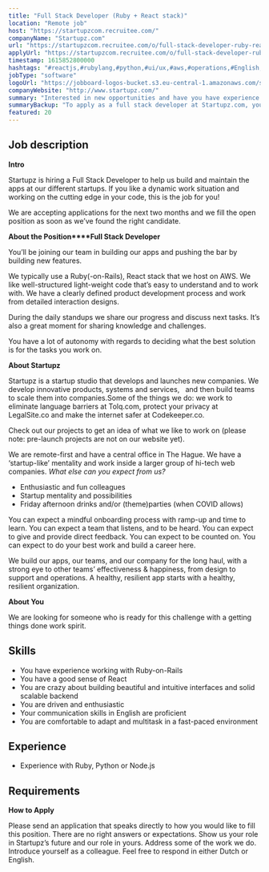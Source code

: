 ```yaml
---
title: "Full Stack Developer (Ruby + React stack)"
location: "Remote job"
host: "https://startupzcom.recruitee.com/"
companyName: "Startupz.com"
url: "https://startupzcom.recruitee.com/o/full-stack-developer-ruby-react-stack-1"
applyUrl: "https://startupzcom.recruitee.com/o/full-stack-developer-ruby-react-stack-1/c/new"
timestamp: 1615852800000
hashtags: "#reactjs,#rubylang,#python,#ui/ux,#aws,#operations,#English,#Dutch"
jobType: "software"
logoUrl: "https://jobboard-logos-bucket.s3.eu-central-1.amazonaws.com/startupz-com"
companyWebsite: "http://www.startupz.com/"
summary: "Interested in new opportunities and have you have experience working with Ruby? Startupz.com has a job opening for a full stack developer."
summaryBackup: "To apply as a full stack developer at Startupz.com, you preferably need to have some knowledge of: #reactjs, #rubylang, #python."
featured: 20
---
```


## Job description

**Intro**

Startupz is hiring a Full Stack Developer to help us build and maintain the apps at our different startups. If you like a dynamic work situation and working on the cutting edge in your code, this is the job for you!

We are accepting applications for the next two months and we fill the open position as soon as we’ve found the right candidate.

**About the Position****Full Stack Developer**

You’ll be joining our team in building our apps and pushing the bar by building new features.

We typically use a Ruby(-on-Rails), React stack that we host on AWS. We like well-structured light-weight code that’s easy to understand and to work with. We have a clearly defined product development process and work from detailed interaction designs.

During the daily standups we share our progress and discuss next tasks. It’s also a great moment for sharing knowledge and challenges.

You have a lot of autonomy with regards to deciding what the best solution is for the tasks you work on.

**About Startupz**

Startupz is a startup studio that develops and launches new companies. We develop innovative products, systems and services,   and then build teams to scale them into companies.Some of the things we do: we work to eliminate language barriers at Tolq.com, protect your privacy at LegalSite.co and make the internet safer at Codekeeper.co.

Check out our projects to get an idea of what we like to work on (please note: pre-launch projects are not on our website yet).

We are remote-first and have a central office in The Hague. We have a ‘startup-like’ mentality and work inside a larger group of hi-tech web companies. _What else can you expect from us?_

*   Enthusiastic and fun colleagues
*   Startup mentality and possibilities
*   Friday afternoon drinks and/or (theme)parties (when COVID allows)

You can expect a mindful onboarding process with ramp-up and time to learn. You can expect a team that listens, and to be heard. You can expect to give and provide direct feedback. You can expect to be counted on. You can expect to do your best work and build a career here.

We build our apps, our teams, and our company for the long haul, with a strong eye to other teams’ effectiveness & happiness, from design to support and operations. A healthy, resilient app starts with a healthy, resilient organization.

**About You**

We are looking for someone who is ready for this challenge with a getting things done work spirit.

## Skills

*   You have experience working with Ruby-on-Rails
*   You have a good sense of React
*   You are crazy about building beautiful and intuitive interfaces and solid scalable backend
*   You are driven and enthusiastic
*   Your communication skills in English are proficient
*   You are comfortable to adapt and multitask in a fast-paced environment

## Experience

*   Experience with Ruby, Python or Node.js

## Requirements

**How to Apply**

Please send an application that speaks directly to how you would like to fill this position. There are no right answers or expectations. Show us your role in Startupz’s future and our role in yours. Address some of the work we do. Introduce yourself as a colleague. Feel free to respond in either Dutch or English.
